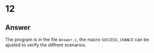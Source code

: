 # 12

## Answer

The program is in the file `Answer.c`, the macro `SUCCESS_CHANCE` can be ajusted to verify the diffrent scenarios.
